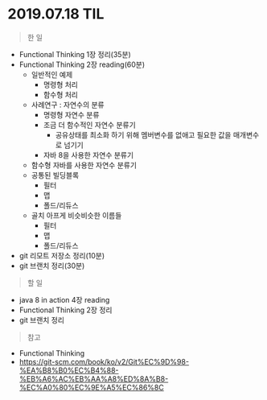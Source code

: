 # 2019.07.18 TIL
> 한 일
- Functional Thinking 1장 정리(35분)    
- Functional Thinking 2장 reading(60분)
    - 일반적인 예제
        - 명령형 처리
        - 함수형 처리
    - 사례연구 : 자연수의 분류
        - 명령형 자연수 분류
        - 조금 더 함수적인 자연수 분류기
            - 공유상태를 최소화 하기 위해 멤버변수를 없애고 필요한 값을 매개변수로 넘기기
        - 자바 8을 사용한 자연수 분류기
    - 함수형 자바를 사용한 자연수 분류기
    - 공통된 빌딩블록  
        - 필터
        - 맵
        - 폴드/리듀스
    - 골치 아프게 비슷비슷한 이름들
        - 필터
        - 맵
        - 폴드/리듀스
- git 리모트 저장소 정리(10분)
- git 브랜치 정리(30분)

> 할 일
  - java 8 in action 4장 reading
  - Functional Thinking 2장 정리
  - git 브랜치 정리
  
> 참고 
- Functional Thinking
- https://git-scm.com/book/ko/v2/Git%EC%9D%98-%EA%B8%B0%EC%B4%88-%EB%A6%AC%EB%AA%A8%ED%8A%B8-%EC%A0%80%EC%9E%A5%EC%86%8C
